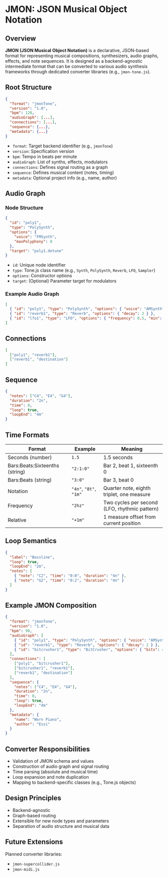
# JMON: JSON Musical Object Notation

## Overview

**JMON (JSON Musical Object Notation)** is a declarative, JSON-based format for representing musical compositions, synthesizers, audio graphs, effects, and note sequences. It is designed as a backend-agnostic intermediate format that can be converted to various audio synthesis frameworks through dedicated converter libraries (e.g., `jmon-tone.js`).

## Root Structure

```json
{
  "format": "jmonTone",
  "version": "1.0",
  "bpm": 120,
  "audioGraph": [...],
  "connections": [...],
  "sequence": {...},
  "metadata": {...}
}
```

- `format`: Target backend identifier (e.g., `jmonTone`)
- `version`: Specification version
- `bpm`: Tempo in beats per minute
- `audioGraph`: List of synths, effects, modulators
- `connections`: Defines signal routing as a graph
- `sequence`: Defines musical content (notes, timing)
- `metadata`: Optional project info (e.g., name, author)

## Audio Graph

### Node Structure

```json
{
  "id": "poly1",
  "type": "PolySynth",
  "options": {
    "voice": "FMSynth",
    "maxPolyphony": 8
  },
  "target": "poly1.detune"
}
```

- `id`: Unique node identifier
- `type`: Tone.js class name (e.g., `Synth`, `PolySynth`, `Reverb`, `LFO`, `Sampler`)
- `options`: Constructor options
- `target`: (Optional) Parameter target for modulators

### Example Audio Graph

```json
[
  { "id": "poly1", "type": "PolySynth", "options": { "voice": "AMSynth", "maxPolyphony": 6 } },
  { "id": "reverb1", "type": "Reverb", "options": { "decay": 2 } },
  { "id": "lfo1", "type": "LFO", "options": { "frequency": 0.5, "min": -10, "max": 10 }, "target": "poly1.detune" }
]
```

## Connections

```json
[
  ["poly1", "reverb1"],
  ["reverb1", "destination"]
]
```

## Sequence

```json
{
  "notes": ["C4", "E4", "G4"],
  "duration": "2n",
  "time": 0,
  "loop": true,
  "loopEnd": "4m"
}
```

## Time Formats

| Format | Example | Meaning |
|---------|---------|---------|
| Seconds (number) | `1.5` | 1.5 seconds |
| Bars:Beats:Sixteenths (string) | `"2:1:0"` | Bar 2, beat 1, sixteenth 0 |
| Bars:Beats (string) | `"3:0"` | Bar 3, beat 0 |
| Notation | `"4n"`, `"8t"`, `"1m"` | Quarter note, eighth triplet, one measure |
| Frequency | `"2hz"` | Two cycles per second (LFO, rhythmic pattern) |
| Relative | `"+1m"` | 1 measure offset from current position |

## Loop Semantics

```json
{
  "label": "Bassline",
  "loop": true,
  "loopEnd": "2m",
  "notes": [
    { "note": "C2", "time": "0:0", "duration": "4n" },
    { "note": "G2", "time": "0:2", "duration": "4n" }
  ]
}
```

## Example JMON Composition

```json
{
  "format": "jmonTone",
  "version": "1.0",
  "bpm": 90,
  "audioGraph": [
    { "id": "poly1", "type": "PolySynth", "options": { "voice": "AMSynth", "maxPolyphony": 6 } },
    { "id": "reverb1", "type": "Reverb", "options": { "decay": 2 } },
    { "id": "bitcrusher1", "type": "BitCrusher", "options": { "bits": 4 } }
  ],
  "connections": [
    ["poly1", "bitcrusher1"],
    ["bitcrusher1", "reverb1"],
    ["reverb1", "destination"]
  ],
  "sequence": {
    "notes": ["C4", "E4", "G4"],
    "duration": "2n",
    "time": 0,
    "loop": true,
    "loopEnd": "4m"
  },
  "metadata": {
    "name": "Worn Piano",
    "author": "Essi"
  }
}
```

## Converter Responsibilities

- Validation of JMON schema and values
- Construction of audio graph and signal routing
- Time parsing (absolute and musical time)
- Loop expansion and note duplication
- Mapping to backend-specific classes (e.g., Tone.js objects)

## Design Principles

- Backend-agnostic
- Graph-based routing
- Extensible for new node types and parameters
- Separation of audio structure and musical data

## Future Extensions

Planned converter libraries:

- `jmon-supercollider.js`
- `jmon-midi.js`